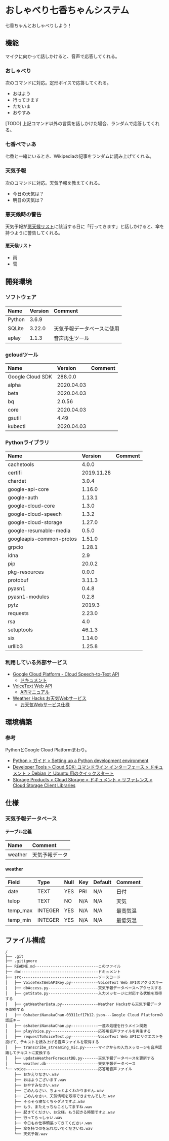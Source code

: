 # おしゃべり七香ちゃんシステム

七香ちゃんとおしゃべりしよう！

## 機能

マイクに向かって話しかけると、音声で応答してくれる。

### おしゃべり

次のコマンドに対応。定形ボイスで応答してくれる。

* おはよう
* 行ってきます
* ただいま
* おやすみ

[TODO] 上記コマンド以外の言葉を話しかけた場合、ランダムで応答してくれる。

### 七香ぺでぃあ

七香と一緒にいるとき、Wikipediaの記事をランダムに読み上げてくれる。

### 天気予報

次のコマンドに対応。天気予報を教えてくれる。

* 今日の天気は？
* 明日の天気は？

### 悪天候時の警告

天気予報が[悪天候リスト](#悪天候リスト)に該当する日に「行ってきます」と話しかけると、傘を持つように警告してくれる。

#### 悪天候リスト

* 雨
* 雪

## 開発環境

### ソフトウェア

| Name | Version | Comment |
|:---|:---|:---|
| Python | 3.6.9 | |
| SQLite | 3.22.0 | 天気予報データベースに使用 |
| aplay | 1.1.3 | 音声再生ツール |

### gcloudツール

| Name | Version | Comment |
|:---|:---|:---|
| Google Cloud SDK | 288.0.0 | |
| alpha | 2020.04.03 | |
| beta | 2020.04.03 | |
| bq | 2.0.56 | |
| core | 2020.04.03 | |
| gsutil | 4.49 | |
| kubectl | 2020.04.03 | |

### Pythonライブラリ

| Name | Version | Comment |
|:---|:---|:---|
| cachetools | 4.0.0 | |
| certifi | 2019.11.28 | |
| chardet | 3.0.4 | |
| google-api-core | 1.16.0 | |
| google-auth | 1.13.1 | |
| google-cloud-core | 1.3.0 | |
| google-cloud-speech | 1.3.2 | |
| google-cloud-storage | 1.27.0 | |
| google-resumable-media | 0.5.0 | |
| googleapis-common-protos | 1.51.0 | |
| grpcio | 1.28.1 | |
| idna | 2.9 | |
| pip | 20.0.2 | |
| pkg-resources | 0.0.0 | |
| protobuf | 3.11.3 | |
| pyasn1 | 0.4.8 | |
| pyasn1-modules | 0.2.8 | |
| pytz | 2019.3 | |
| requests | 2.23.0 | |
| rsa | 4.0 | |
| setuptools | 46.1.3 | |
| six | 1.14.0 | |
| urllib3 | 1.25.8 | |

### 利用している外部サービス

* [Google Cloud Platform - Cloud Speech-to-Text API](https://cloud.google.com/speech-to-text)
  * [ドキュメント](https://cloud.google.com/speech-to-text/docs)
* [VoiceText Web API](https://cloud.voicetext.jp/webapi)
  * [APIマニュアル](https://cloud.voicetext.jp/webapi/docs/api)
* [Weather Hacks お天気Webサービス](http://weather.livedoor.com/weather_hacks)
  * [お天気Webサービス仕様](http://weather.livedoor.com/weather_hacks/webservice)

## 環境構築

### 参考

PythonとGoogle Cloud Platformまわり。

* [Python > ガイド > Setting up a Python development environment](https://cloud.google.com/python/setup)
* [Developer Tools > Cloud SDK: コマンドライン インターフェース > ドキュメント > Debian と Ubuntu 用のクイックスタート](https://cloud.google.com/sdk/docs/quickstart-debian-ubuntu)
* [Storage Products > Cloud Storage > ドキュメント > リファレンス > Cloud Storage Client Libraries](https://cloud.google.com/storage/docs/reference/libraries)

## 仕様

### 天気予報データベース

#### テーブル定義

| Name    | Comment      |
|:--------|:-------------|
| weather | 天気予報データ |

#### weather

| Field    | Type    | Null | Key | Default | Comment |
|:---------|:--------|:-----|:----|:--------|:--------|
| date     | TEXT    | YES  | PRI | N/A     | 日付     |
| telop    | TEXT    | NO   | N/A | N/A     | 天気     |
| temp_max | INTEGER | YES  | N/A | N/A     | 最高気温 |
| temp_min | INTEGER | YES  | N/A | N/A     | 最低気温 |

## ファイル構成

```tree
/
├── .git
├── .gitignore
├── README.md----------------------------このファイル
├── doc----------------------------------ドキュメント
├── src----------------------------------ソースコード
│   ├── VoiceTextWebAPIKey.py------------VoiceText Web APIのアクセスキー
│   ├── dbAccess.py----------------------天気予報データベースへアクセスする
│   ├── getState.py----------------------入力メッセージに対応する状態を取得する
│   ├── getWeatherData.py----------------Weather Hacksから天気予報データを取得する
│   ├── OshaberiNanakaChan-03311cf17b12.json---Google Cloud Platformの認証キー
│   ├── oshaberiNanakaChan.py------------一連の処理を行うメイン関数
│   ├── playVoice.py---------------------応答用音声ファイルを再生する
│   ├── requestToVoiceText.py------------VoiceText Web APIにリクエストを投げて、テキストを読み上げる音声ファイルを取得する
│   ├── transcribe_streaming_mic.py------マイクからの入力メッセージを音声認識してテキストに変換する
│   ├── updateWeatherForecastDB.py-------天気予報データベースを更新する
│   └── weather.db-----------------------天気予報データベース
└── voice--------------------------------応答用音声ファイル
    ├── おかえりなさい.wav
    ├── おはようございます.wav
    ├── おやすみなさい.wav
    ├── ごめんなさい、ちょっとよくわかりません.wav
    ├── ごめんなさい、天気情報を取得できませんでした.wav
    ├── そろそろ寝なくちゃダメですよ.wav
    ├── もう、またえっちなことしてますね.wav
    ├── 起きてください、お父様。もう起きる時間ですよ.wav
    ├── 行ってらっしゃい.wav
    ├── 今日もお仕事頑張ってきてください.wav
    ├── 傘を持つのを忘れないでくださいね.wav
    └── 天気予報.wav
```
